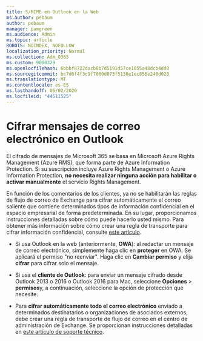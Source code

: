 ```yaml
---
title: S/MIME en Outlook en la Web
ms.author: pebaum
author: pebaum
manager: pamgreen
ms.audience: Admin
ms.topic: article
ROBOTS: NOINDEX, NOFOLLOW
localization_priority: Normal
ms.collection: Adm_O365
ms.custom: 9000329
ms.openlocfilehash: 6bbbf8722dacb8b7d5191d57ce1055a48dcb4dd0
ms.sourcegitcommit: bc7d6f4f3c9f7060d073f5130e1ec856e248d020
ms.translationtype: MT
ms.contentlocale: es-ES
ms.lasthandoff: 06/02/2020
ms.locfileid: "44511525"
---
```

# <a name="encrypt-email-messages-in-outlook"></a>Cifrar mensajes de correo electrónico en Outlook

El cifrado de mensajes de Microsoft 365 se basa en Microsoft Azure Rights Management (Azure RMS), que forma parte de Azure Information Protection. Si su suscripción incluye Azure Rights Management o Azure Information Protection, **no necesita realizar ninguna acción para habilitar o activar manualmente** el servicio Rights Management.

En función de los comentarios de los clientes, ya no se habilitarán las reglas de flujo de correo de Exchange para cifrar automáticamente el correo saliente que contiene determinados tipos de información confidencial en el espacio empresarial de forma predeterminada. En su lugar, proporcionamos instrucciones detalladas sobre cómo puede hacerlo usted mismo. Para obtener más información sobre cómo crear una regla de transporte para cifrar información confidencial, consulte [este artículo](https://aka.ms/OmeEtr).

- Si usa Outlook en la web (anteriormente, **OWA**): al redactar un mensaje de correo electrónico, simplemente haga clic en **proteger** en OWA. Se aplicará el permiso "no reenviar". Haga clic en **Cambiar permiso** y elija **cifrar** para cifrar solo el mensaje.

- Si usa el **cliente de Outlook**: para enviar un mensaje cifrado desde Outlook 2013 o 2016 o Outlook 2016 para Mac, seleccione **Opciones**  >  **permisos**y, a continuación, seleccione la opción de protección que necesite.

- Para **cifrar automáticamente todo el correo electrónico** enviado a determinados destinatarios o organizaciones de asociados externos, debe crear una regla de transporte de flujo de correo en el centro de administración de Exchange. Se proporcionan instrucciones detalladas en [este artículo de soporte técnico](https://docs.microsoft.com/microsoft-365/compliance/define-mail-flow-rules-to-encrypt-email#create-mail-flow-rules-to-encrypt-email-messages-with-the-new-ome-capabilities).

